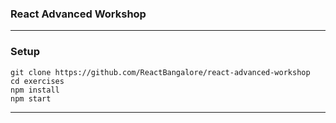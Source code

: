 ### React Advanced Workshop

---

### Setup
```
git clone https://github.com/ReactBangalore/react-advanced-workshop
cd exercises
npm install
npm start
```

---
